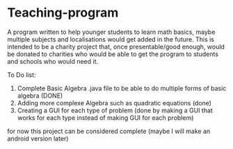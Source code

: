 # Teaching-program
A program written to help younger students to learn math basics, maybe multiple subjects and localisations would get added in the future.
This is intended to be a charity project that, once presentable/good enough, would be donated to charities who would be able to get the
program to students and schools who would need it.

To Do list:
1. Complete Basic Algebra .java file to be able to do multiple forms of basic algebra (DONE)
2. Adding more complexe Algebra such as quadratic equations (done)
3. Creating a GUI for each type of problem (done by making a GUI that works for each type instead of making GUI for each problem)

for now this project can be considered complete (maybe I will make an android version later)
